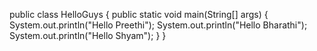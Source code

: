 public class HelloGuys
{
 public static void main(String[] args)
{
System.out.println("Hello Preethi");
System.out.println("Hello Bharathi");
System.out.println("Hello Shyam");
}
}
